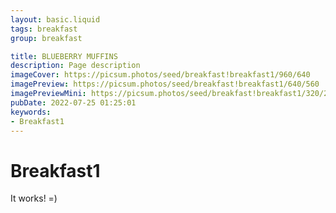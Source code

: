 ```yaml
---
layout: basic.liquid
tags: breakfast
group: breakfast

title: BLUEBERRY MUFFINS
description: Page description
imageCover: https://picsum.photos/seed/breakfast!breakfast1/960/640
imagePreview: https://picsum.photos/seed/breakfast!breakfast1/640/560
imagePreviewMini: https://picsum.photos/seed/breakfast!breakfast1/320/240
pubDate: 2022-07-25 01:25:01
keywords:
- Breakfast1
---
```


# Breakfast1

It works! =)
